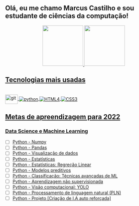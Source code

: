 ## Olá, eu me chamo Marcus Castilho e sou estudante de ciências da computação!
<div align="center">
  <a href="https://github.com/c4st1lh0">
  <img height="130em" src="https://github-readme-stats.vercel.app/api?username=c4st1lh0&show_icons=true&theme=dracula&include_all_commits=true&count_private=true"/>
  <img height="130em" src="https://github-readme-stats.vercel.app/api/top-langs/?username=c4st1lh0&layout=compact&langs_count=7&theme=dracula"/>
</div>
 
 ## Tecnologias mais usadas
 
 <div style="display: inline_block"><br>
  <img align="center" alt="git" height="30" width="40" src="https://cdn.jsdelivr.net/gh/devicons/devicon/icons/git/git-original.svg">
  <img align="center" alt="python" src="https://img.icons8.com/fluency/40/000000/python.png"/>
  <img align="center" alt="HTML4" src="https://img.icons8.com/external-tal-revivo-color-tal-revivo/33/000000/external-html-5-is-a-software-solution-stack-that-defines-the-properties-and-behaviors-of-web-page-logo-color-tal-revivo.png"/>
  <img align="center" alt="CSS3" src="https://img.icons8.com/color/41/000000/css3.png"/>
 </div>

 
 ## Metas de apreendizagem para 2022
  
<div align="left">
 <h3>Data Science e Machine Learning</h3>
 
  - [ ] Python - Numpy
  - [ ] Python - Pandas
  - [ ] Python - Visualização de dados
  - [ ] Python - Estatísticas 
  - [ ] Python - Estatísticas: Regreção Linear
  - [ ] Python - Modelos preditivos
  - [ ] Python - Classificação: Técnicas avançadas de ML
  - [ ] Python - Aprendizagem não supervisionada
  - [ ] Python - Visão computacional: YOLO
  - [ ] Python - Processamento de linguagem natural (PLN)
  - [ ] Python - Projeto [Criação de I.A auto reforçada]
</div>
